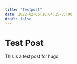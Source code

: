 ```yaml
---
title: "Testpost"
date: 2022-02-05T10:04:15-05:00
draft: false
---
```


# Test Post

This is a test post for hugo
